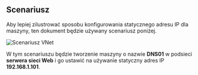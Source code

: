 ## <a name="scenario"></a>Scenariusz

Aby lepiej zilustrować sposobu konfigurowania statycznego adresu IP dla maszyny, ten dokument będzie używany scenariusz poniżej.

![Scenariusz VNet](./media/virtual-networks-static-ip-scenario-include/static-ip-scenario.png)

W tym scenariuszu będzie tworzenie maszyny o nazwie **DNS01** w podsieci **serwera sieci Web** i go ustawić na używanie statyczny adres IP **192.168.1.101**.

 